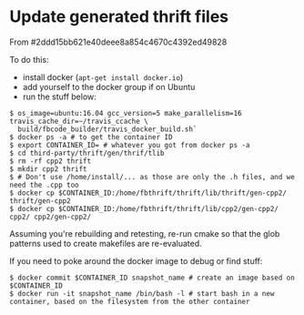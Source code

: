 # Update generated thrift files

From #2ddd15bb621e40deee8a854c4670c4392ed49828

To do this:

- install docker (`apt-get install docker.io`)
- add yourself to the docker group if on Ubuntu
- run the stuff below:

```
$ os_image=ubuntu:16.04 gcc_version=5 make_parallelism=16 travis_cache_dir=~/travis_ccache \
  build/fbcode_builder/travis_docker_build.sh`
$ docker ps -a # to get the container ID
$ export CONTAINER_ID= # whatever you got from docker ps -a
$ cd third-party/thrift/gen/thrif/tlib
$ rm -rf cpp2 thrift
$ mkdir cpp2 thrift
$ # Don't use /home/install/... as those are only the .h files, and we need the .cpp too
$ docker cp $CONTAINER_ID:/home/fbthrift/thrift/lib/thrift/gen-cpp2/ thrift/gen-cpp2
$ docker cp $CONTAINER_ID:/home/fbthrift/thrift/lib/cpp2/gen-cpp2/ cpp2/ cpp2/gen-cpp2/
```

Assuming you're rebuilding and retesting, re-run cmake so that the glob patterns used to
create makefiles are re-evaluated.

If you need to poke around the docker image to debug or find stuff:

```
$ docker commit $CONTAINER_ID snapshot_name # create an image based on $CONTAINER_ID
$ docker run -it snapshot_name /bin/bash -l # start bash in a new container, based on the filesystem from the other container
```
